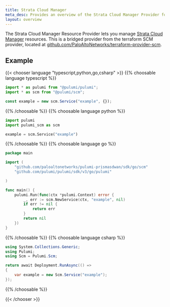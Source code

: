 ```yaml
---
title: Strata Cloud Manager
meta_desc: Provides an overview of the Strata Cloud Manager Provider for Pulumi.
layout: overview
---
```


The Strata Cloud Manager Resource Provider lets you manage [Strata Cloud Manager](https://docs.paloaltonetworks.com/strata-cloud-manager) resources. This is a bridged provider from the terraform SCM provider, located at [github.com/PaloAltoNetworks/terraform-provider-scm](https://github.com/PaloAltoNetworks/terraform-provider-scm).

## Example

{{< chooser language "typescript,python,go,csharp" >}}
{{% choosable language typescript %}}

```typescript
import * as pulumi from "@pulumi/pulumi";
import * as scm from "@pulumi/scm";

const example = new scm.Service("example", {});
```

{{% /choosable %}}
{{% choosable language python %}}

```python
import pulumi
import pulumi_scm as scm

example = scm.Service("example")
```

{{% /choosable %}}
{{% choosable language go %}}

```go
package main

import (
	"github.com/paloaltonetworks/pulumi-prismasdwan/sdk/go/scm"
	"github.com/pulumi/pulumi/sdk/v3/go/pulumi"

)

func main() {
    pulumi.Run(func(ctx *pulumi.Context) error {
        _, err := scm.NewService(ctx, "example", nil)
        if err != nil {
            return err
        }
        return nil
    })
}
```

{{% /choosable %}}
{{% choosable language csharp %}}

```csharp
using System.Collections.Generic;
using Pulumi;
using Scm = Pulumi.Scm;

return await Deployment.RunAsync(() =>
{
    var example = new Scm.Service("example");
});
```

{{% /choosable %}}

{{< /chooser >}}
